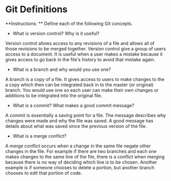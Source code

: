 # Git Definitions

**Instructions: ** Define each of the following Git concepts.

* What is version control?  Why is it useful?

Version control allows access to any revisions of a file and allows all of those revisions to be merged together. Version control give a group of users access to a document. It is useful when a user makes a mistake because it gives access to go back in the file's history to avoid that mistake again. 
* What is a branch and why would you use one?

A branch is a copy of a file. It gives access to users to make changes to the a copy which then can be integrated back in to the master (or original) branch. You would use one so each user can make their own changes or additions to be integrated into the original file. 

* What is a commit? What makes a good commit message?

A commit is essentially a saving point for a file. The message describes why changes were made and why the file was saved. A good message has details about what was saved since the previous version of the file. 

* What is a merge conflict?

A merge conflict occurs when a change in the same file negate other changes in the file. For example if there are two branches and each one makes changes to the same line of the file, there is a conflict when merging because there is no way of deciding which line is to be chosen. Another example is if someone chooses to delete a portion, but another branch chooses to edit that portion of code.